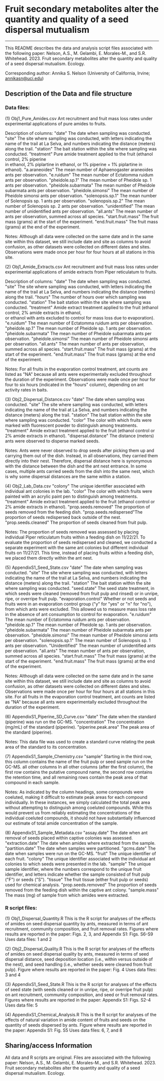

# Fruit secondary metabolites alter the quantity and quality of a seed dispersal mutualism
---

This README describes the data and analysis script files associated with the following paper: Nelson, A.S., M. Gelambi, E. Morales-M., and S.R. Whitehead. 2023. Fruit secondary metabolites alter the quantity and quality of a seed dispersal mutualism. Ecology.

Corresponding author:
Annika S. Nelson (University of California, Irvine; annikasn@uci.edu)


## Description of the Data and file structure

### Data files:

(1) Obj1_Pure_Amides.csv
Ant recruitment and fruit mass loss rates under experimental applications of pure amides to fruits.

Description of columns:
"date"			The date when sampling was conducted.
"site"			The site where sampling was conducted, with letters indicating the name of the trail 
				at La Selva, and numbers indicating the distance (meters) along the trail.
"station"		The bait station within the site where sampling was conducted.
"treatment"		Pure amide treatment applied to the fruit (ethanol control, 2% piperine 	
				in ethanol, 2% piplartine in ethanol, or 1% piperine + 1% 
				piplartine in ethanol).
"a.araneoides"		The mean number of Aphaenogaster araneoides ants per observation.
"e.ruidum"		The mean number of Ectatomma ruidum ants per observation.
"pheidole.sp.1"		The mean number of Pheidole sp. 1 ants per observation.
"pheidole.subarmata"	The mean number of Pheidole subarmata ants per observation.
"pheidole.simonsi"	The mean number of Pheidole simonsi ants per observation.
"solenopsis.sp.1"	The mean number of Solenopsis sp. 1 ants per observation.
"solenopsis.sp.2"	The mean number of Solenopsis sp. 2 ants per observation.
"unidentified"		The mean number of unidentified ants per observation.
"all.ants"		The mean number of ants per observation, summed across all species.
"start.fruit.mass"	The fruit mass (grams) at the start of the experiment.
"end.fruit.mass"	The fruit mass (grams) at the end of the experiment.

Notes: Although all data were collected on the same date and in the same site within this dataset, we still include date and site as columns to avoid confusion, as other datasets were collected on different dates and sites. Observations were made once per hour for four hours at all stations in this site.


(2) Obj1_Amide_Extracts.csv
Ant recruitment and fruit mass loss rates under experimental applications of amide extracts from Piper reticulatum to fruits.

Description of columns:
"date"			The date when sampling was conducted.
"site"			The site where sampling was conducted, with letters indicating the name of the trail 
				at La Selva, and numbers indicating the distance (meters) along the trail.
"hours"			The number of hours over which sampling was conducted.
"station"		The bait station within the site where sampling was conducted.
"treatment"		Amide extract treatment applied to the fruit (ethanol control, 2% amide extracts in ethanol, 	
				or ethanol with ants excluded to control for mass loss due to evaporation).
"e.ruidum"		The mean number of Ectatomma ruidum ants per observation.
"pheidole.sp.1"		The mean number of Pheidole sp. 1 ants per observation.
"pheidole.subarmata"	The mean number of Pheidole subarmata ants per observation.
"pheidole.simonsi"	The mean number of Pheidole simonsi ants per observation.
"all.ants"		The mean number of ants per observation, summed across all species.
"start.fruit.mass"	The fruit mass (grams) at the start of the experiment.
"end.fruit.mass"	The fruit mass (grams) at the end of the experiment.

Notes: For all fruits in the evaporation control treatment, ant counts are listed as "NA" because all ants were experimentally excluded throughout the duration of the experiment. Observations were made once per hour for four to six hours (indicated in the "hours" column), depending on ant activity rates in baits.


(3) Obj2_Dispersal_Distance.csv
"date"			The date when sampling was conducted.
"site"			The site where sampling was conducted, with letters indicating the name of the trail 
				at La Selva, and numbers indicating the distance (meters) along the trail.
"station"		The bait station within the site where sampling was conducted.
"color"			The color with which fruits were marked with fluorescent powder to distinguish among 
				treatments.
"treatment"		Amide extract treatment applied to the fruit (ethanol control or 2% amide extracts in ethanol).
"dispersal.distance"	The distance (meters) ants were observed to disperse marked seeds.

Notes: Ants were never observed to drop seeds after picking them up and carrying them out of the dish. Instead, in all observations, they carried them directly into their nest. Therefore, dispersal distance here is synonymous with the distance between the dish and the ant nest entrance. In some cases, multiple ants carried seeds from the dish into the same nest, which is why some dispersal distances are the same within a station.


(4) Obj2_Lab_Data.csv
"colony"		The unique identifier associated with individual ant colonies in the lab.
"color"			The color with which fruits were painted with an acrylic paint pen to distinguish among 
				treatments.
"treatment"		Amide extract treatment applied to the fruit (ethanol control or 2% amide extracts in ethanol).
"prop.seeds.removed"	The proportion of seeds removed from the feeding dish.
"prop.seeds.redispersed"The proportion of seeds redispersed back outside of the nest.
"prop.seeds.cleaned"	The proportion of seeds cleaned from fruit pulp.

Notes: The proportion of seeds removed was assessed by placing individual Piper reticulatum fruits within a feeding dish on 11/22/21. To evaluate the proportion of seeds redispersed and cleaned, we conducted a separate experiment with the same ant colonies but different individual fruits on 11/27/21. This time, instead of placing fruits within a feeding dish, we placed them directly within the ant nest.


(5) AppendixS1_Seed_State.csv
"date"			The date when sampling was conducted.
"site"			The site where sampling was conducted, with letters indicating the name of the trail 
				at La Selva, and numbers indicating the distance (meters) along the trail.
"station"		The bait station within the site where sampling was conducted.
"seed.state"		The seed state treatment, in which seeds were cleaned (removed from fruit pulp and rinsed) 
				or in unripe, ripe, or overripe fruit pulp.
"evaporation.control"	Whether or not seeds and fruits were in an evaporation control group ("y" for "yes" or "n"
				for "no"), from which ants were excluded. This allowed us to measure mass loss rate 
				in the absence of ant consumption to control for evaporation.
"e.ruidum"		The mean number of Ectatomma ruidum ants per observation.
"pheidole.sp.1"		The mean number of Pheidole sp. 1 ants per observation.
"pheidole.subarmata"	The mean number of Pheidole subarmata ants per observation.
"pheidole.simonsi"	The mean number of Pheidole simonsi ants per observation.
"solenopsis.sp.1"	The mean number of Solenopsis sp. 1 ants per observation.
"Unidentified"		The mean number of unidentified ants per observation.
"all.ants"		The mean number of ants per observation, summed across all species.
"start.fruit.mass"	The fruit mass (grams) at the start of the experiment.
"end.fruit.mass"	The fruit mass (grams) at the end of the experiment.

Notes: Although all data were collected on the same date and in the same site within this dataset, we still include date and site as columns to avoid confusion, as other datasets were collected on different dates and sites. Observations were made once per hour for four hours at all stations in this site. For all fruits in the evaporation control treatment, ant counts are listed as "NA" because all ants were experimentally excluded throughout the duration of the experiment.


(6) AppendixS1_Piperine_SD_Curve.csv
"date"			The date when the standard (piperine) was run on the GC-MS.
"concentration"		The concentration (mg/mL) of the standard (piperine).
"piperine.peak.area"	The peak area of the standard (piperine).

Notes: This data file was used to create a standard curve relating the peak area of the standard to its concentration.


(7) AppendixS1_Sample_Chemistry.csv
"sample"		Starting in the third row, this column contains the name of the fruit pulp or seed sample 
				run on the GC-MS.
all other columns	In all other columns (after the first column), the first row contains the putative compound 
				name, the second row contains the retention time, and all remaining rows contain the
				peak area of that compound in each sample.

Notes: As indicated by the column headings, some compounds were coeluted, making it difficult to estimate peak areas for each compound individually. In these instances, we simply calculated the total peak area without attempting to distinguish among coeluted compounds. While this would prevent us from reliably estimating the concentrations of the individual coeluted compounds, it should not have substantially influenced our estimate of total amide concentration of the sample.


(8) AppendixS1_Sample_Metadata.csv
"assay.date"		The date when ant removal of seeds placed within captive colonies was assessed.
"extraction.date"	The date when amides where extracted from the sample.
"partition.date"	The date when samples were partitioned.
"gcms.date"		The date when samples were run on the GC-MS.
"fruit"			The unique identifier of each fruit.
"colony"		The unique identifier associated with the individual ant colonies to which seeds were 
				presented in the lab.
"sample"		The unique sample identifier, where the numbers correspond to the unique fruit identifier, 
				and letters indicate whether the sample consisted of fruit pulp ("F") or seeds ("S").
"tissue"		The fruit tissue (either fruit pulp or seeds) used for chemical analysis.
"prop.seeds.removed"	The proportion of seeds removed from the feeding dish within the captive ant colony.
"sample.mass"		The mass (mg) of sample from which amides were extracted.

### R script files:

(1) Obj1_Dispersal_Quantity.R
This is the R script for analyses of the effects of amides on seed dispersal quantity by ants, measured in terms of ant recruitment, community composition, and fruit removal rates. 
Figures where results are reported in the paper: Figs. 2, 3, and Appendix S1: Figs. S6-S9
Uses data files: 1 and 2

(2) Obj2_Dispersal_Quality.R
This is the R script for analyses of the effects of amides on seed dispersal quality by ants, measured in terms of seed dispersal distance, seed deposition location (i.e., within versus outside of the nest), and seed handling (i.e., whether seeds were cleaned from fruit pulp).
Figure where results are reported in the paper: Fig. 4
Uses data files: 3 and 4

(3) AppendixS1_Seed_State.R
This is the R script for analyses of the effects of seed state (with seeds cleaned or in unripe, ripe, or overripe fruit pulp) on ant recruitment, community composition, and seed or fruit removal rates.
Figures where results are reported in the paper: Appendix S1: Figs. S2-4
Uses data file: 5

(4) AppendixS1_Chemical_Analysis.R
This is the R script for analyses of the effects of natural variation in amide content of fruits and seeds on the quantity of seeds dispersed by ants.
Figure where results are reported in the paper: Appendix S1: Fig. S5
Uses data files: 6, 7, and 8

## Sharing/access Information

All data and R scripts are original. Files are associated with the following paper:
Nelson, A.S., M. Gelambi, E. Morales-M., and S.R. Whitehead. 2023. Fruit secondary metabolites alter the quantity and quality of a seed dispersal mutualism. Ecology.